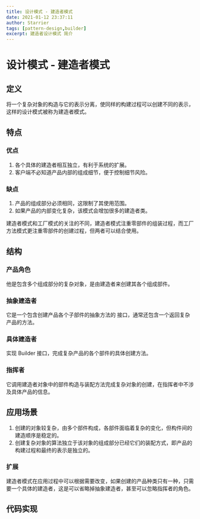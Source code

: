```yaml
---
title: 设计模式 - 建造者模式
date: 2021-01-12 23:37:11
author: Starrier
tags: [pattern-design,builder]
excerpt: 建造者设计模式 简介
---
```



# 设计模式 - 建造者模式



## 定义

将一个复杂对象的构造与它的表示分离，使同样的构建过程可以创建不同的表示，这样的设计模式被称为建造者模式。

## 特点

### 优点

1. 各个具体的建造者相互独立，有利于系统的扩展。
2. 客户端不必知道产品内部的组成细节，便于控制细节风险。

### 缺点

1. 产品的组成部分必须相同，这限制了其使用范围。
2. 如果产品的内部变化复杂，该模式会增加很多的建造者类。

建造者模式和工厂模式的关注的不同，建造者模式注重零部件的组装过程，而工厂方法模式更注重零部件的创建过程，但两者可以结合使用。


## 结构

### 产品角色

他是包含多个组成部分的复杂对象，是由建造者来创建其各个组成部件。

### 抽象建造者

它是一个包含创建产品各个子部件的抽象方法的 接口，通常还包含一个返回复杂产品的方法。

### 具体建造者

实现 Builder 接口，完成复杂产品的各个部件的具体创建方法。

### 指挥者

它调用建造者对象中的部件构造与装配方法完成复杂对象的创建，在指挥者中不涉及具体产品的信息。

## 应用场景

1. 创建的对象较复杂，由多个部件构成，各部件面临着复杂的变化，但构件间的建造顺序是稳定的。
2. 创建复杂对象的算法独立于该对象的组成部分已经它们的装配方式，即产品的构建过程和最终的表示是独立的。

### 扩展

建造者模式在应用过程中可以根据需要改变，如果创建的产品种类只有一种，只需要一个具体的建造者，这是可以省略掉抽象建造者，甚至可以忽略指挥者的角色。

## 代码实现


